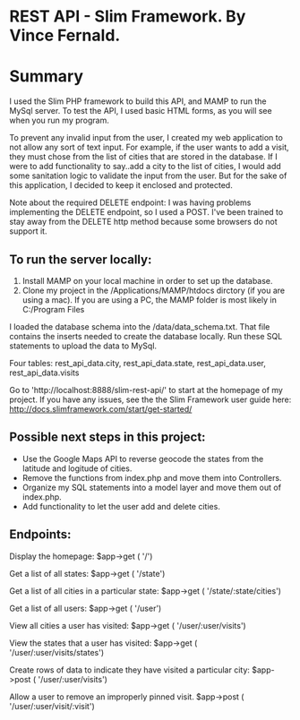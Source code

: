 # REST API - Slim Framework. By Vince Fernald.

# Summary
I used the Slim PHP framework to build this API, and MAMP to run the MySql server. To test the API, I used basic HTML forms, as you will see when you run my program.

To prevent any invalid input from the user, I created my web application to not allow any sort of text input. For example, if the user wants to add a visit, they must chose from the list of cities that are stored in the database. If I were to add functionality to say..add a city to the list of cities, I would add some sanitation logic to validate the input from the user. But for the sake of this application, I decided to keep it enclosed and protected.

Note about the required DELETE endpoint: I was having problems implementing the DELETE endpoint, so I used a POST. I've been trained to stay away from the DELETE http method because some browsers do not support it.

## To run the server locally:
1. Install MAMP on your local machine in order to set up the database. 
2. Clone my project in the /Applications/MAMP/htdocs dirctory (if you are using a mac). If you are using a PC, the MAMP folder is most likely in C:/Program Files
	
I loaded the database schema into the /data/data_schema.txt. That file contains the inserts needed to create the database locally. Run these SQL statements to upload the  data to MySql.

Four tables:
rest_api_data.city, 
rest_api_data.state, 
rest_api_data.user, 
rest_api_data.visits

Go to 'http://localhost:8888/slim-rest-api/' to start at the homepage of my project. If you have any issues, see the the Slim Framework user guide here: http://docs.slimframework.com/start/get-started/

## Possible next steps in this project:
- Use the Google Maps API to reverse geocode the states from the latitude and logitude of cities.
- Remove the functions from index.php and move them into Controllers.
- Organize my SQL statements into a model layer and move them out of index.php.
- Add functionality to let the user add and delete cities.


## Endpoints:
Display the homepage:
$app->get ( '/')

Get a list of all states:
$app->get ( '/state')

Get a list of all cities in a particular state:
$app->get ( '/state/:state/cities')

Get a list of all users:
$app->get ( '/user')

View all cities a user has visited:
$app->get ( '/user/:user/visits')

View the states that a user has visited:
$app->get ( '/user/:user/visits/states')

Create rows of data to indicate they have visited a particular city:
$app->post ( '/user/:user/visits')

Allow a user to remove an improperly pinned visit.
$app->post ( '/user/:user/visit/:visit')
